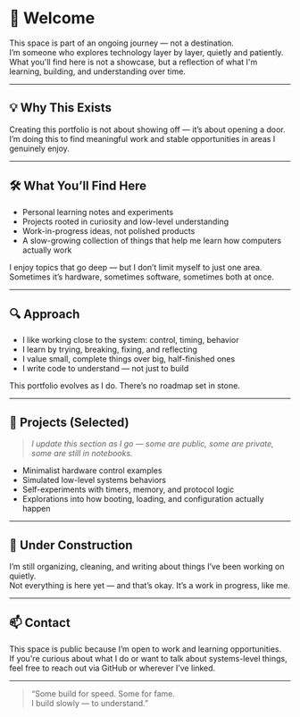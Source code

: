 # 📘 Welcome

This space is part of an ongoing journey — not a destination.  
I’m someone who explores technology layer by layer, quietly and patiently.  
What you'll find here is not a showcase, but a reflection of what I'm learning, building, and understanding over time.

---

## 💡 Why This Exists

Creating this portfolio is not about showing off — it’s about opening a door.  
I’m doing this to find meaningful work and stable opportunities in areas I genuinely enjoy.

---

## 🛠️ What You’ll Find Here

- Personal learning notes and experiments  
- Projects rooted in curiosity and low-level understanding  
- Work-in-progress ideas, not polished products  
- A slow-growing collection of things that help me learn how computers actually work

I enjoy topics that go deep — but I don’t limit myself to just one area.  
Sometimes it’s hardware, sometimes software, sometimes both at once.

---

## 🔍 Approach

- I like working close to the system: control, timing, behavior
- I learn by trying, breaking, fixing, and reflecting
- I value small, complete things over big, half-finished ones
- I write code to understand — not just to build

This portfolio evolves as I do. There’s no roadmap set in stone.

---

## 📁 Projects (Selected)

> _I update this section as I go — some are public, some are private, some are still in notebooks._

- Minimalist hardware control examples  
- Simulated low-level systems behaviors  
- Self-experiments with timers, memory, and protocol logic  
- Explorations into how booting, loading, and configuration actually happen

---

## 🚧 Under Construction

I’m still organizing, cleaning, and writing about things I’ve been working on quietly.  
Not everything is here yet — and that’s okay. It’s a work in progress, like me.

---

## 📫 Contact

This space is public because I’m open to work and learning opportunities.  
If you're curious about what I do or want to talk about systems-level things, feel free to reach out via GitHub or wherever I’ve linked.

---

> “Some build for speed. Some for fame.  
> I build slowly — to understand.”  
